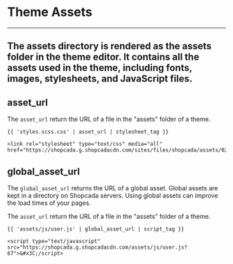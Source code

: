 # Theme Assets

---
  The assets directory is rendered as the assets folder in the theme editor. It
  contains all the assets used in the theme, including fonts, images,
  stylesheets, and JavaScript files.
---

## asset\_url

The `asset_url` return the URL of a file in the "assets" folder of a theme.

```
{{ 'styles.scss.css' | asset_url | stylesheet_tag }}

<link rel="stylesheet" type="text/css" media="all" href="https://shopcada.g.shopcadacdn.com/sites/files/shopcada/assets/02f74a2392b447815187efaab3bc5041_styles.scss.css">
```

## global\_asset\_url

The `global_asset_url` returns the URL of a global asset. Global assets are kept in a directory on Shopcada servers. Using global assets can improve the load times of your pages.

The `asset_url` return the URL of a file in the "assets" folder of a theme.

```
{{ 'assets/js/user.js' | global_asset_url | script_tag }}

<script type="text/javascript" src="https://shopcada.g.shopcadacdn.com/assets/js/user.js?67">&#x3C;/script>
```
